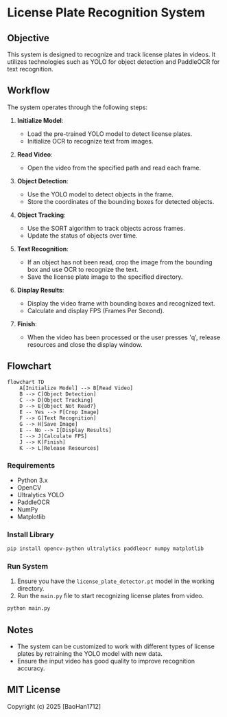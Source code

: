 # License Plate Recognition System

## Objective
This system is designed to recognize and track license plates in videos. It utilizes technologies such as YOLO for object detection and PaddleOCR for text recognition.

## Workflow

The system operates through the following steps:

1. **Initialize Model**: 
   - Load the pre-trained YOLO model to detect license plates.
   - Initialize OCR to recognize text from images.

2. **Read Video**: 
   - Open the video from the specified path and read each frame.

3. **Object Detection**: 
   - Use the YOLO model to detect objects in the frame.
   - Store the coordinates of the bounding boxes for detected objects.

4. **Object Tracking**: 
   - Use the SORT algorithm to track objects across frames.
   - Update the status of objects over time.

5. **Text Recognition**: 
   - If an object has not been read, crop the image from the bounding box and use OCR to recognize the text.
   - Save the license plate image to the specified directory.

6. **Display Results**: 
   - Display the video frame with bounding boxes and recognized text.
   - Calculate and display FPS (Frames Per Second).

7. **Finish**: 
   - When the video has been processed or the user presses 'q', release resources and close the display window.

## Flowchart
```mermaid
flowchart TD
    A[Initialize Model] --> B[Read Video]
    B --> C[Object Detection]
    C --> D[Object Tracking]
    D --> E{Object Not Read?}
    E -- Yes --> F[Crop Image]
    F --> G[Text Recognition]
    G --> H[Save Image]
    E -- No --> I[Display Results]
    I --> J[Calculate FPS]
    J --> K[Finish]
    K --> L[Release Resources]
```

### Requirements
- Python 3.x
- OpenCV
- Ultralytics YOLO
- PaddleOCR
- NumPy
- Matplotlib

### Install Library
```bash
pip install opencv-python ultralytics paddleocr numpy matplotlib
```

### Run System
1. Ensure you have the `license_plate_detector.pt` model in the working directory.
2. Run the `main.py` file to start recognizing license plates from video.

```bash
python main.py
```

## Notes
- The system can be customized to work with different types of license plates by retraining the YOLO model with new data.
- Ensure the input video has good quality to improve recognition accuracy.

## MIT License

Copyright (c) 2025 [BaoHan1712]

